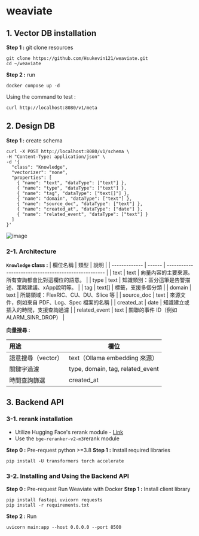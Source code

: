 # weaviate
## 1. Vector DB installation
**Step 1 :** git clone resources
```=
git clone https://github.com/Hsukevin121/weaviate.git
cd ~/weaviate
```
**Step 2 :** run 
```=
docker compose up -d
```
Using the command to test : 
```=
curl http://localhost:8080/v1/meta
```
## 2. Design DB
**Step 1 :** create schema
```=
curl -X POST http://localhost:8080/v1/schema \
-H "Content-Type: application/json" \
-d '{
  "class": "Knowledge",
  "vectorizer": "none",
  "properties": [
    { "name": "text", "dataType": ["text"] },
    { "name": "type", "dataType": ["text"] },
    { "name": "tag", "dataType": ["text[]"] },
    { "name": "domain", "dataType": ["text"] },
    { "name": "source_doc", "dataType": ["text"] },
    { "name": "created_at", "dataType": ["date"] },
    { "name": "related_event", "dataType": ["text"] }
  ]
}'
```
![image](https://github.com/user-attachments/assets/e663ab30-b959-475b-9211-f0e199a94bee)

### 2-1. Architecture
**`Knowledge` class :** 
| 欄位名稱      | 類型   | 說明                                                 |
| ------------- | ------ | ---------------------------------------------------- |
| text          | text   | 向量內容的主要來源。所有查詢都會比對這欄位的語意。   |
| type          | text   | 知識類別：區分這筆是告警描述、策略建議、xApp說明等。 |
| tag           | text[] | 標籤，支援多個分類                                   |
| domain        | text   | 所屬領域：FlexRIC、CU、DU、Slice 等                  |
| source_doc    | text   | 來源文件，例如來自 PDF、Log、Spec 檔案的名稱         |
| created_at    | date   | 知識建立或插入的時間，支援查詢過濾                   |
| related_event | text   | 關聯的事件 ID（例如 ALARM_SINR_DROP）                |

**向量搜尋 :** 


| 用途               | 欄位                             |
|:------------------ | -------------------------------- |
| 語意搜尋（vector） | text（Ollama embedding 來源）    |
| 關鍵字過濾         | type, domain, tag, related_event |
| 時間查詢篩選       | created_at                       |

## 3. Backend API
### 3-1. rerank installation
- Utilize Hugging Face's rerank module - [Link](https://huggingface.co/BAAI/bge-reranker-v2-m3)
- Use the `bge-reranker-v2-m3`rerank module

**Step 0 :** Pre-request
python >=3.8
**Step 1 :** Install required libraries
```=
pip install -U transformers torch accelerate
```

### 3-2.  Installing and Using the Backend API
**Step 0 :** Pre-request
Run Weaviate with Docker
**Step 1 :** Install client library
```=
pip install fastapi uvicorn requests
pip install -r requirements.txt
```
**Step 2 :** Run
```=
uvicorn main:app --host 0.0.0.0 --port 8500
```










